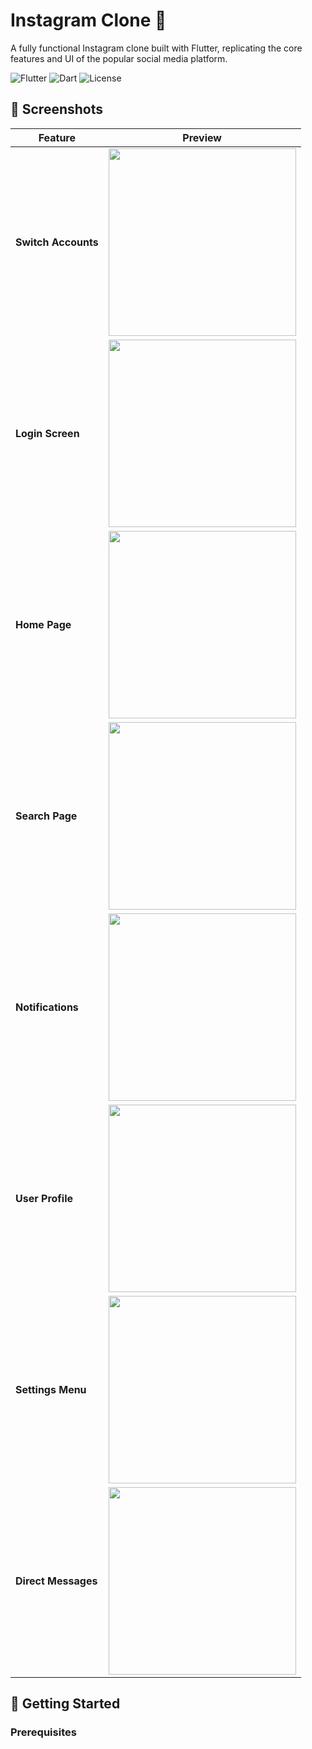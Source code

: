
# Instagram Clone 📱

A fully functional Instagram clone built with Flutter, replicating the core features and UI of the popular social media platform.

![Flutter](https://img.shields.io/badge/Flutter-3.19.0-blue?style=flat-square&logo=flutter)
![Dart](https://img.shields.io/badge/Dart-3.3.0-blue?style=flat-square&logo=dart)
![License](https://img.shields.io/badge/License-MIT-green?style=flat-square)


## 📸 Screenshots

| Feature | Preview |
|---------|---------|
| **Switch Accounts** | <img src="screenshots/switchacc.png" width="300"/> |
| **Login Screen** | <img src="screenshots/login.png" width="300"/> |
| **Home Page** | <img src="screenshots/homepage.png" width="300"/> |
| **Search Page** | <img src="screenshots/searchpage.png" width="300"/> |
| **Notifications** | <img src="screenshots/notifications.png" width="300"/> |
| **User Profile** | <img src="screenshots/profile.png" width="300"/> |
| **Settings Menu** | <img src="screenshots/menu.png" width="300"/> |
| **Direct Messages** | <img src="screenshots/DM.png" width="300"/> |

## 🚀 Getting Started

### Prerequisites
